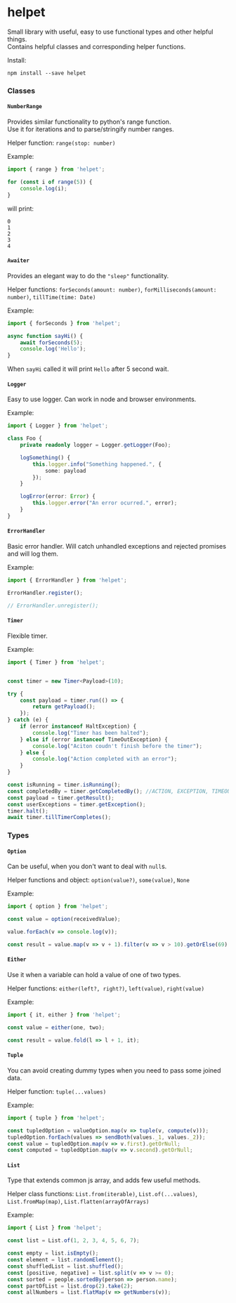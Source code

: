 # helpet  
  
Small library with useful, easy to use functional types and other helpful things.  
Contains helpful classes and corresponding helper functions.  
  
Install:  
```
npm install --save helpet
```  

### Classes  

#### `NumberRange`  
Provides similar functionality to python's range function.  
Use it for iterations and to parse/stringify number ranges.  

Helper function: `range(stop: number)`  

Example:  
```typescript
import { range } from 'helpet';

for (const i of range(5)) {
    console.log(i);
}
```  
will print:  
```
0
1
2
3
4
```  
  
#### `Awaiter`  
Provides an elegant way to do the `"sleep"` functionality.  

Helper functions: `forSeconds(amount: number)`, `forMilliseconds(amount: number)`, `tillTime(time: Date)`  

Example: 
```typescript
import { forSeconds } from 'helpet';

async function sayHi() {
    await forSeconds(5);
    console.log('Hello');
}
```  
When `sayHi` called it will print `Hello` after 5 second wait.  

#### `Logger`  
Easy to use logger. Can work in node and browser environments.  

Example:  
```typescript
import { Logger } from 'helpet';

class Foo {
    private readonly logger = Logger.getLogger(Foo);

    logSomething() {
        this.logger.info("Something happened.", {
            some: payload
        });
    }

    logError(error: Error) {
        this.logger.error("An error ocurred.", error);
    } 
}
```  
  
#### `ErrorHandler`  
Basic error handler. Will catch unhandled exceptions and rejected promises and will log them.  

Example:  
```typescript
import { ErrorHandler } from 'helpet';

ErrorHandler.register();

// ErrorHandler.unregister();
```  

#### `Timer`  
Flexible timer. 

Example:  
```typescript
import { Timer } from 'helpet';


const timer = new Timer<Payload>(10);

try {
    const payload = timer.run(() => {
        return getPayload();
    });
} catch (e) {
    if (error instanceof HaltException) {
        console.log("Timer has been halted");
    } else if (error instanceof TimeOutException) {
        console.log("Aciton coudn't finish before the timer");
    } else {
        console.log("Action completed with an error");
    }
}

const isRunning = timer.isRunning();
const completedBy = timer.getCompletedBy(); //ACTION, EXCEPTION, TIMEOUT, HALT
const payload = timer.getResult();
const userExceptions = timer.getException();
timer.halt();
await timer.tillTimerCompletes();
```  

### Types 
 
#### `Option`  
Can be useful, when you don't want to deal with `null`s.  

Helper functions and object: `option(value?)`, `some(value)`, `None`  

Example:  
```typescript
import { option } from 'helpet';

const value = option(receivedValue);

value.forEach(v => console.log(v));

const result = value.map(v => v + 1).filter(v => v > 10).getOrElse(69);
```  
  
#### `Either`  
Use it when a variable can hold a value of one of two types.  

Helper functions: `either(left?, right?)`, `left(value)`, `right(value)`  

Example:  
```typescript
import { it, either } from 'helpet';

const value = either(one, two);

const result = value.fold(l => l + 1, it);
```  
  
#### `Tuple`  
You can avoid creating dummy types when you need to pass some joined data.  

Helper function: `tuple(...values)`  

Example:  
```typescript
import { tuple } from 'helpet';

const tupledOption = valueOption.map(v => tuple(v, compute(v)));
tupledOption.forEach(values => sendBoth(values._1, values._2));
const value = tupledOption.map(v => v.first).getOrNull;
const computed = tupledOption.map(v => v.second).getOrNull;
```  
  
#### `List`  
Type that extends common js array, and adds few useful methods.  

Helper class functions: `List.from(iterable)`, `List.of(...values)`, `List.fromMap(map)`, `List.flatten(arrayOfArrays)`  

Example:  
```typescript
import { List } from 'helpet';

const list = List.of(1, 2, 3, 4, 5, 6, 7);

const empty = list.isEmpty();
const element = list.randomElement();
const shuffledList = list.shuffled();
const [positive, negative] = list.split(v => v >= 0);
const sorted = people.sortedBy(person => person.name);
const partOfList = list.drop(2).take(2);
const allNumbers = list.flatMap(v => getNumbers(v));
```  

